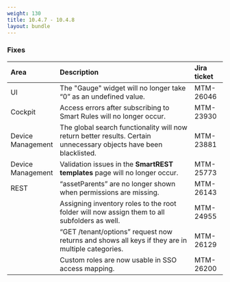 ```yaml
---
weight: 130
title: 10.4.7 - 10.4.8
layout: bundle
---
```


### Fixes

<table>
<colgroup>
       <col style="width: 15%;">
       <col style="width: 70%;">
       <col style="width: 15%;">
    </colgroup><thead>
<tr>
<th style="text-align:left">Area</th>
<th style="text-align:left">Description</th>
<th style="text-align:left">Jira ticket</th>
</tr>
</thead>
<tbody>
<tr>
<td style="text-align:left">UI</td>
<td style="text-align:left">The "Gauge" widget will no longer take “0” as an undefined value.</td>
<td>MTM-26046</td>
</tr>
<tr>
<td style="text-align:left">Cockpit</td>
<td style="text-align:left">Access errors after subscribing to Smart Rules will no longer occur.</td>
<td style="text-align:left">MTM-23930</td>
</tr>
<tr>
<tr>
<td style="text-align:left">Device Management</td>
<td style="text-align:left">The global search functionality will now return better results. Certain unnecessary objects have been blacklisted.</td>
<td style="text-align:left">MTM-23881</td>
</tr>
<tr>
<td style="text-align:left">Device Management</td>
<td style="text-align:left">Validation issues in the <strong>SmartREST templates</strong> page will no longer occur. </td>
<td style="text-align:left">MTM-25773</td>
</tr>
<tr>
<td style="text-align:left">REST</td>
<td style="text-align:left">“assetParents” are no longer shown when permissions are missing.</td>
<td style="text-align:left">MTM-26143</td>
</tr>
<tr>
<td style="text-align:left"></td>
<td style="text-align:left">Assigning inventory roles to the root folder will now assign them to all subfolders as well.</td>
<td style="text-align:left">MTM-24955</td>
</tr>
<tr>
<td style="text-align:left"></td>
<td style="text-align:left">“GET /tenant/options” request now returns and shows all keys if they are in multiple categories.</td>
<td style="text-align:left">MTM-26129</td>
</tr>
<tr>
<td style="text-align:left"></td>
<td style="text-align:left">Custom roles are now usable in SSO access mapping.</td>
<td style="text-align:left">MTM-26200</td>
</tr>
</tbody>
</table>



